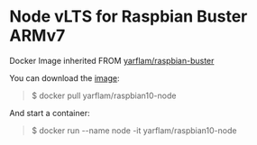 # Node vLTS for Raspbian Buster ARMv7

Docker Image inherited FROM [yarflam/raspbian-buster](https://github.com/Yarflam/raspbian-buster)

You can download the [image](https://hub.docker.com/repository/docker/yarflam/raspbian10-node):

> $ docker pull yarflam/raspbian10-node

And start a container:

> $ docker run --name node -it yarflam/raspbian10-node
